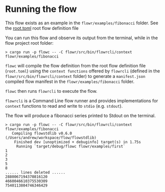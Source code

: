 # Running the flow

This flow exists as an example in the `flowr/examples/fibonacci` folder. See the 
[root.toml](../../flowr/examples/fibonacci/root.toml) root flow definition file

You can run this flow and observe its output from the terminal, while in the flow project root folder:

```shell script
> cargo run -p flowc -- -C flowr/src/bin/flowrcli/context flowr/examples/fibonacci
```

`flowc` will compile the flow definition from the root flow definition file (`root.toml`) using the `context functions`
offered by `flowrcli` (defined in the `flowr/src/bin/flowrcli/context` folder) to generate a `manifest.json` compiled flow manifest in the 
`flowr/examples/fibonacci` folder.

`flowc` then runs `flowrcli` to execute the flow.

`flowrcli` is a Command Line flow runner and provides implementations for `context` functions to read and write to `stdio` (e.g. `stdout`).

The flow will produce a fibonacci series printed to Stdout on the terminal.

```shell script
> cargo run -p flowc -- -C flowr/src/bin/flowrcli/context flowr/examples/fibonacci
   Compiling flowstdlib v0.6.0 (/Users/andrew/workspace/flow/flowstdlib)
    Finished dev [unoptimized + debuginfo] target(s) in 1.75s
     Running `target/debug/flowc flowr/examples/first`
1
2
3
5
8
...... lines deleted ......
2880067194370816120
4660046610375530309
7540113804746346429
```